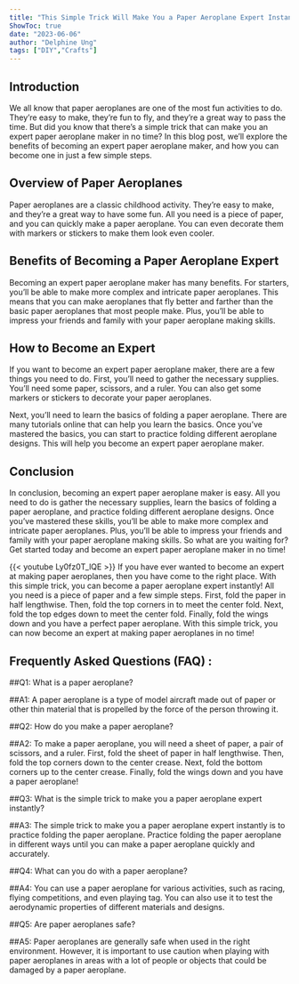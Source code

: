 ```yaml
---
title: "This Simple Trick Will Make You a Paper Aeroplane Expert Instantly!"
ShowToc: true 
date: "2023-06-06"
author: "Delphine Ung" 
tags: ["DIY","Crafts"]
---
```

## Introduction

We all know that paper aeroplanes are one of the most fun activities to do. They’re easy to make, they’re fun to fly, and they’re a great way to pass the time. But did you know that there’s a simple trick that can make you an expert paper aeroplane maker in no time? In this blog post, we’ll explore the benefits of becoming an expert paper aeroplane maker, and how you can become one in just a few simple steps. 

## Overview of Paper Aeroplanes

Paper aeroplanes are a classic childhood activity. They’re easy to make, and they’re a great way to have some fun. All you need is a piece of paper, and you can quickly make a paper aeroplane. You can even decorate them with markers or stickers to make them look even cooler. 

## Benefits of Becoming a Paper Aeroplane Expert

Becoming an expert paper aeroplane maker has many benefits. For starters, you’ll be able to make more complex and intricate paper aeroplanes. This means that you can make aeroplanes that fly better and farther than the basic paper aeroplanes that most people make. Plus, you’ll be able to impress your friends and family with your paper aeroplane making skills. 

## How to Become an Expert

If you want to become an expert paper aeroplane maker, there are a few things you need to do. First, you’ll need to gather the necessary supplies. You’ll need some paper, scissors, and a ruler. You can also get some markers or stickers to decorate your paper aeroplanes. 

Next, you’ll need to learn the basics of folding a paper aeroplane. There are many tutorials online that can help you learn the basics. Once you’ve mastered the basics, you can start to practice folding different aeroplane designs. This will help you become an expert paper aeroplane maker. 

## Conclusion

In conclusion, becoming an expert paper aeroplane maker is easy. All you need to do is gather the necessary supplies, learn the basics of folding a paper aeroplane, and practice folding different aeroplane designs. Once you’ve mastered these skills, you’ll be able to make more complex and intricate paper aeroplanes. Plus, you’ll be able to impress your friends and family with your paper aeroplane making skills. So what are you waiting for? Get started today and become an expert paper aeroplane maker in no time!

{{< youtube Ly0fz0T_lQE >}} 
If you have ever wanted to become an expert at making paper aeroplanes, then you have come to the right place. With this simple trick, you can become a paper aeroplane expert instantly! All you need is a piece of paper and a few simple steps. First, fold the paper in half lengthwise. Then, fold the top corners in to meet the center fold. Next, fold the top edges down to meet the center fold. Finally, fold the wings down and you have a perfect paper aeroplane. With this simple trick, you can now become an expert at making paper aeroplanes in no time!

## Frequently Asked Questions (FAQ) :
##Q1: What is a paper aeroplane?

##A1: A paper aeroplane is a type of model aircraft made out of paper or other thin material that is propelled by the force of the person throwing it. 

##Q2: How do you make a paper aeroplane?

##A2: To make a paper aeroplane, you will need a sheet of paper, a pair of scissors, and a ruler. First, fold the sheet of paper in half lengthwise. Then, fold the top corners down to the center crease. Next, fold the bottom corners up to the center crease. Finally, fold the wings down and you have a paper aeroplane!

##Q3: What is the simple trick to make you a paper aeroplane expert instantly?

##A3: The simple trick to make you a paper aeroplane expert instantly is to practice folding the paper aeroplane. Practice folding the paper aeroplane in different ways until you can make a paper aeroplane quickly and accurately.

##Q4: What can you do with a paper aeroplane?

##A4: You can use a paper aeroplane for various activities, such as racing, flying competitions, and even playing tag. You can also use it to test the aerodynamic properties of different materials and designs.

##Q5: Are paper aeroplanes safe?

##A5: Paper aeroplanes are generally safe when used in the right environment. However, it is important to use caution when playing with paper aeroplanes in areas with a lot of people or objects that could be damaged by a paper aeroplane.





